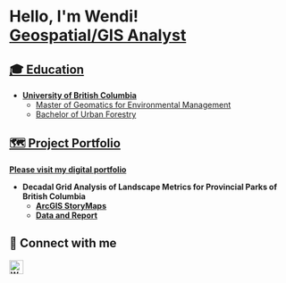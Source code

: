 <h1>Hello, I'm Wendi! <br/><a href="https://github.com/Wendiz3">Geospatial/GIS Analyst</a><a href="https://www.linkedin.com/in/wendi-zhang-7b815b198/"></h1>

<h2>🎓 Education</h2>
  
- <b>University of British Columbia</b>
  - Master of Geomatics for Environmental Management
  - Bachelor of Urban Forestry
  
<h2>🗺 Project Portfolio</h2>
  
  <b>[Please visit my digital portfolio](https://storymaps.arcgis.com/stories/5e7d3c5ab62c417d8216964f617e2288)<b>

- <b>Decadal Grid Analysis of Landscape Metrics for Provincial Parks of British Columbia</b>
  - [ArcGIS StoryMaps](https://storymaps.arcgis.com/stories/5e7d3c5ab62c417d8216964f617e2288)
  - [Data and Report](https://doi.org/10.5683/SP3/XEY9WU)

<h2>🔗 Connect with me</h2>

[<img align="left" alt="Wendi Zhang | LinkedIn" width="25px" src="https://cdn.jsdelivr.net/npm/simple-icons@v3/icons/linkedin.svg" />][linkedin]

[linkedin]: https://www.linkedin.com/in/wendi-zhang-7b815b198/
